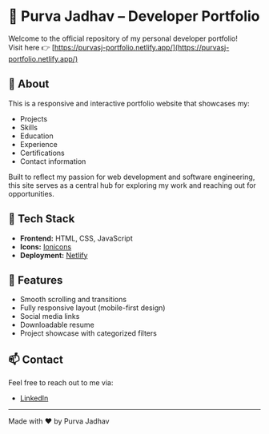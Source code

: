# 💼 Purva Jadhav – Developer Portfolio

Welcome to the official repository of my personal developer portfolio!  
Visit here 👉 [https://purvasj-portfolio.netlify.app/](https://purvasj-portfolio.netlify.app/)

## 📌 About

This is a responsive and interactive portfolio website that showcases my:
- Projects
- Skills
- Education
- Experience
- Certifications
- Contact information

Built to reflect my passion for web development and software engineering, this site serves as a central hub for exploring my work and reaching out for opportunities.

## 🚀 Tech Stack

- **Frontend:** HTML, CSS, JavaScript
- **Icons:** [Ionicons](https://ionic.io/ionicons)
- **Deployment:** [Netlify](https://www.netlify.com/)

## 📂 Features

- Smooth scrolling and transitions
- Fully responsive layout (mobile-first design)
- Social media links
- Downloadable resume
- Project showcase with categorized filters

## 📫 Contact

Feel free to reach out to me via:
- [LinkedIn](https://www.linkedin.com/in/purva-jadhav-2816pj/)

---

Made with ❤️ by Purva Jadhav
